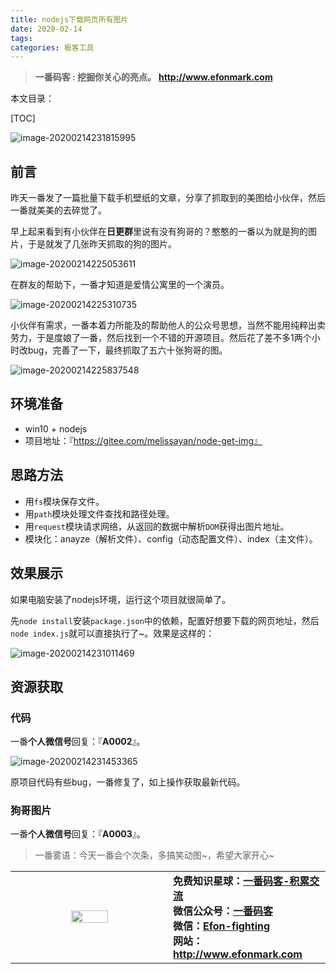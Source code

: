 ```yaml
---
title: nodejs下载网页所有图片
date: 2020-02-14
tags: 
categories: 极客工具
---
```


> **一番码客 : 挖掘你关心的亮点。**
> **http://www.efonmark.com**

本文目录：

[TOC]

![image-20200214231815995](2020-02-14-nodejs下载网页所有图片/image-20200214231815995.png)

<!-- more -->

## 前言

昨天一番发了一篇批量下载手机壁纸的文章，分享了抓取到的美图给小伙伴，然后一番就美美的去碎觉了。

早上起来看到有小伙伴在**日更群**里说有没有狗哥的？憨憨的一番以为就是狗的图片，于是就发了几张昨天抓取的狗的图片。

![image-20200214225053611](2020-02-14-nodejs下载网页所有图片/image-20200214225053611.png)

在群友的帮助下，一番才知道是爱情公寓里的一个演员。

![image-20200214225310735](2020-02-14-nodejs下载网页所有图片/image-20200214225310735.png)

小伙伴有需求，一番本着力所能及的帮助他人的公众号思想，当然不能用纯粹出卖劳力，于是度娘了一番，然后找到一个不错的开源项目。然后花了差不多1两个小时改bug，完善了一下，最终抓取了五六十张狗哥的图。

![image-20200214225837548](2020-02-14-nodejs下载网页所有图片/image-20200214225837548.png)



## 环境准备

* win10 + nodejs
* 项目地址：『https://gitee.com/melissayan/node-get-img』

## 思路方法

* 用`fs`模块保存文件。
* 用`path`模块处理文件查找和路径处理。
* 用`request`模块请求网络，从返回的数据中解析`DOM`获得出图片地址。
* 模块化：anayze（解析文件）、config（动态配置文件）、index（主文件）。

## 效果展示

如果电脑安装了nodejs环境，运行这个项目就很简单了。

先`node install`安装`package.json`中的依赖，配置好想要下载的网页地址，然后`node index.js`就可以直接执行了~。效果是这样的：

![image-20200214231011469](2020-02-14-nodejs下载网页所有图片/image-20200214231011469.png)

## 资源获取

### 代码

一番**个人微信号**回复：『**A0002**』。

![image-20200214231453365](2020-02-14-nodejs下载网页所有图片/image-20200214231453365.png)

原项目代码有些bug，一番修复了，如上操作获取最新代码。

### 狗哥图片

一番**个人微信号**回复：『**A0003**』。



> 一番雾语：今天一番会个次条，多搞笑动图~，希望大家开心~

<table>
<tr>
<td ><center><img src="http://www.efonmark.com/efonmark-blog/readme/guanzhu_1.jpg" width=50%></center></td>
<td width="50%" align=left><b>
    免费知识星球：<a href="http://www.efonmark.com/efonmark-blog/readme/zhishixingqiu1.png">一番码客-积累交流</a><br>
    微信公众号：<a href="http://www.efonmark.com/efonmark-blog/readme/guanzhu_1.jpg">一番码客</a><br>
    微信：<a href="http://www.efonmark.com/efonmark-blog/readme/weixin.jpg">Efon-fighting</a><br>
    网站：<a href="http://www.efonmark.com">http://www.efonmark.com</a><br></b></td>
</tr>
</table>
